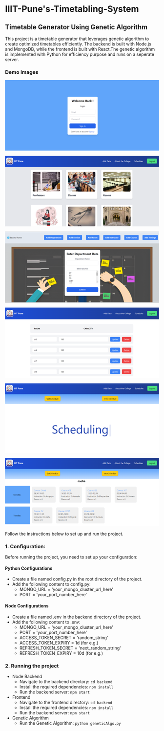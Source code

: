 ﻿# IIIT-Pune's-Timetabling-System

## Timetable Generator Using Genetic Algorithm
This project is a timetable generator that leverages genetic algorithm to create optimized timetables efficiently. The backend is built with Node.js and MongoDB, while the frontend is built with React.The genetic algorithm is implemented with Python for efficiency purpose and runs on a seperate server.

### Demo Images
![Login](DemoImg/login.png)  

![Home Page](DemoImg/homePage.png)

![Entering data](DemoImg/dataEntry.png)

![View and Update data](DemoImg/viewUpdate.png)

![Schedule Landing Page](DemoImg/scheduleLanding.png)

![Schedule Generated](DemoImg/schedule.png)

Follow the instructions below to set up and run the project.

### 1. Configuration:  
Before running the project, you need to set up your configuration:  

#### Python Configurations  
- Create a file named config.py in the root directory of the project.  
- Add the following content to config.py:  
    - MONGO_URL = 'your_mongo_cluster_url_here'  
    - PORT = 'your_port_number_here'

#### Node Configurations
- Create a file named .env in the backend directory of the project.
- Add the following content to .env:
    - MONGO_URL = 'your_mongo_cluster_url_here'
    - PORT = 'your_port_number_here'
    - ACCESS_TOKEN_SECRET = 'random_string'
    - ACCESS_TOKEN_EXPIRY = 1d (for e.g.)
    - REFRESH_TOKEN_SECRET = 'next_random_string'
    - REFRESH_TOKEN_EXPIRY = 10d (for e.g.)

### 2. Running the project
- Node Backend
    - Navigate to the backend directory: `cd backend`
    - Install the required dependencies: `npm install`
    - Run the backend server: `npm start`
- Frontend
    - Navigate to the frontend directory: `cd backend`
    - Install the required dependencies: `npm install`
    - Run the backend server: `npm start`
- Genetic Algorithm
    - Run the Genetic Algorithm: `python geneticAlgo.py`